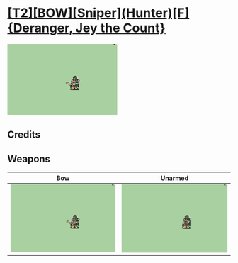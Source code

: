 # [\[T2\]\[BOW\]\[Sniper\]\(Hunter\)\[F\]{Deranger, Jey the Count}](./)

<img src="./5.%20Bow/Bow_000.png" alt="[T2][BOW][Sniper](Hunter)[F]{Deranger, Jey the Count} standing" />

## Credits



## Weapons


|Bow |Unarmed |
|  :---: | :---: |
| <img alt="Bow animation" src="./5.%20Bow/Bow.gif" /> | <img alt="Unarmed animation" src="./8.%20Unarmed/Unarmed.gif" /> |
